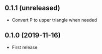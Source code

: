 ## 0.1.1 (unreleased)

- Convert P to upper triangle when needed

## 0.1.0 (2019-11-16)

- First release
